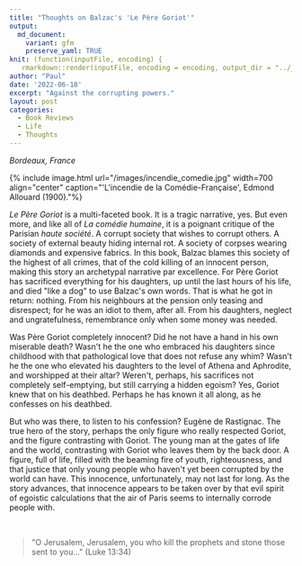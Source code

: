 ```yaml
---
title: "Thoughts on Balzac's 'Le Père Goriot'"
output:
  md_document:
    variant: gfm
    preserve_yaml: TRUE
knit: (function(inputFile, encoding) {
   rmarkdown::render(inputFile, encoding = encoding, output_dir = "../_posts") })
author: "Paul"
date: '2022-06-18'
excerpt: "Against the corrupting powers."
layout: post
categories:
  - Book Reviews
  - Life
  - Thoughts
---
```


*Bordeaux, France*

{% include image.html url="/images/incendie_comedie.jpg" width=700 align="center" caption="'L'incendie de la Comédie-Française', Edmond Allouard (1900)."%}


 *Le Père Goriot* is a multi-faceted book. It is a tragic narrative, yes. But even more, and like all of *La comédie humaine*, it is a poignant critique of the Parisian *haute société*. A corrupt society that wishes to corrupt others. A society of external beauty hiding internal rot. A society of corpses wearing diamonds and expensive fabrics. In this book, Balzac blames this society of the highest of all crimes, that of the cold killing of an innocent person, making this story an archetypal narrative par excellence. For Père Goriot has sacrificed everything for his daughters, up until the last hours of his life, and died "like a dog" to use Balzac's own words. That is what he got in return: nothing. From his neighbours at the pension only teasing and disrespect; for he was an idiot to them, after all. From his daughters, neglect and ungratefulness, remembrance only when some money was needed.

Was Père Goriot completely innocent? Did he not have a hand in his own miserable death? Wasn't he the one who embraced his daughters since childhood with that pathological love that does not refuse any whim? Wasn't he the one who elevated his daughters to the level of Athena and Aphrodite, and worshipped at their altar? Weren't, perhaps, his sacrifices not completely self-emptying, but still carrying a hidden egoism? Yes, Goriot knew that on his deathbed. Perhaps he has known it all along, as he confesses on his deathbed.

But who was there, to listen to his confession? Eugène de Rastignac. The true hero of the story, perhaps the only figure who really respected Goriot, and the figure contrasting with Goriot. The young man at the gates of life and the world, contrasting with Goriot who leaves them by the back door. A figure, full of life, filled with the beaming fire of youth, righteousness, and that justice that only young people who haven't yet been corrupted by the world can have. This innocence, unfortunately, may not last for long. As the story advances, that innocence appears to be taken over by that evil spirit of egoistic calculations that the air of Paris seems to internally corrode people with.

&nbsp;

> "O Jerusalem, Jerusalem, you who kill the prophets and stone those sent to you..." (Luke 13:34)